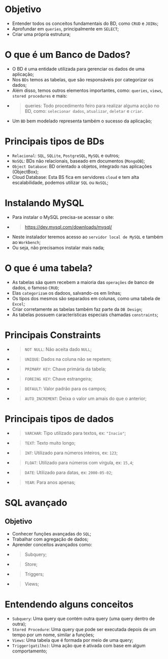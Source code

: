 # Objetivo
* Entender todos os conceitos fundamentais do BD, como `CRUD` e `JOINs`;
* Aprofundar em `queries`, principalmente em `SELECT`;
* Criar uma própria estrutura;
#
# O que é um Banco de Dados?
* O BD é uma entidade utilizada para gerenciar os dados de uma aplicação;
* Nos `BDs` temos as tabelas, que são responsáveis por categorizar os dados;
* Além disso, temos outros elementos importantes, como: `queries`, `views`, `stored procedures` e mais:
*   > queries: Todo procedimento feiro para realizar alguma acção no BD, como: `selecionar dados`, `atualizar`, `deletar` e `criar`.
* Um `BD` bem modelado representa também o sucesso da aplicação;
#
# Principais tipos de BDs
* `Relacional`: `SQL`, `SQLite`, `PostgreSQL`, `MySQL` e outros;
* `NoSQL`: BDs não relacionais, baseado em documentos (`MongoDB`);
* `Object Database`: BD orientado a objetos, integrado nas aplicações (ObjectBox);
* Cloud Database: Esta BS fica em servidores `cloud` e tem alta escalabilidade, podemos utilizar `SQL` ou `NoSQL`; 
#
# Instalando MySQL
* Para instalar o MySQL precisa-se acessar o site:
*   >   https://dev.mysql.com/downloads/mysql/
* Neste instalador teremos acesso ao `servidor local de MySQL` e também ao `Workbench`;
* Ou seja, não precisamos instalar mais nada;
#
# O que é uma tabela?
* As tabelas sãa quem recebem a maioria das `operações` de banco de dados, o famoso `CRUD`;
* Elas `categorizam` os dadoos, salvando-os em linhas;
* Os tipos dos mesmos são separados em colunas, como uma tabela de `Excel`;
* Criar corretamente as tabelas também faz parte da `DB Design`;
* As tabelas possuem características especiais chamadas `constraints`;
#
# Principais Constraints
* > `NOT NULL`: Não aceita dado `NULL`;
* > `UNIQUE`: Dados na coluna não se repetem;
* > `PRIMARY KEY`: Chave primária da tabela;
* > `FOREING KEY`: Chave estrangeira;
* > `DEFAULT`: Valor padrão para os campos;
* > `AUTO_INCREMENT`: Deixa o valor um amais do que o anterior;
#
# Principais tipos de dados
* > `VARCHAR`: Tipo utilizado para textos, ex: `"Inacio"`;
* > `TEXT`: Texto muito longo;
* > `INT`: Utilizado para números inteiros, ex: `123`;
* > `FLOAT`: Utilizado para números com vírgula, ex: `15,4`;
* > `DATE`: Utilizado para datas, ex: `2000-05-02`;
* > `YEAR`: Para anos apenas;
#
# SQL avançado
## Objetivo
* Conhecer funções avançadas do `SQL`;
* Trabalhar com agregação de dados;
* Aprender conceitos avançados como:
*   >   Subquery;
*   >   Store;
*   >   Triggers;
*   >   Views;
#
# Entendendo alguns conceitos
* `Subquery`: Uma query que contém outra query (uma query dentro de outra);
* `Stored Procedure`: Uma query que pode ser executada depois de um tempo por um nome, similar a funções;
* `Views`: Uma tabela que é formada por meio de uma query;
* `Trigger(gatilho)`: Uma ação que é ativada com base em algum comportamento;
